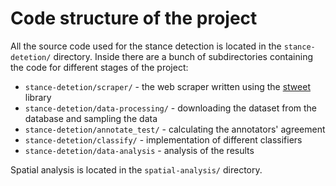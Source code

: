 
# Code structure of the project

All the source code used for the stance detection is located in the `stance-detetion/` directory. Inside there are a bunch of subdirectories containing the code for different stages of the project:

- `stance-detetion/scraper/` - the web scraper written using the [stweet](https://github.com/markowanga/stweet) library
- `stance-detetion/data-processing/` - downloading the dataset from the database and sampling the data
- `stance-detetion/annotate_test/` - calculating the annotators' agreement
- `stance-detetion/classify/` - implementation of different classifiers
- `stance-detetion/data-analysis` - analysis of the results

Spatial analysis is located in the `spatial-analysis/` directory.